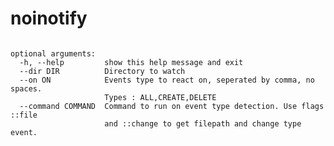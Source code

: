 # noinotify
```usage: noinotify.py [-h] [--dir DIR] [--on ON] [--command COMMAND]

optional arguments:
  -h, --help         show this help message and exit
  --dir DIR          Directory to watch
  --on ON            Events type to react on, seperated by comma, no spaces.
                     Types : ALL,CREATE,DELETE
  --command COMMAND  Command to run on event type detection. Use flags ::file
                     and ::change to get filepath and change type event.
```
